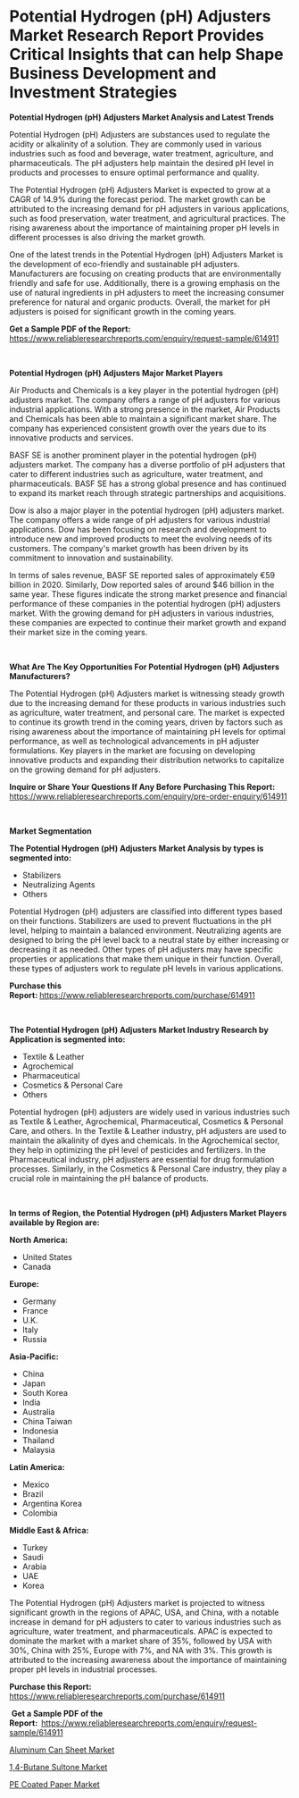 <p><h1>Potential Hydrogen (pH) Adjusters Market Research Report Provides Critical Insights that can help Shape Business Development and Investment Strategies</h1></p><p><strong>Potential Hydrogen (pH) Adjusters Market Analysis and Latest Trends</strong></p>
<p><p>Potential Hydrogen (pH) Adjusters are substances used to regulate the acidity or alkalinity of a solution. They are commonly used in various industries such as food and beverage, water treatment, agriculture, and pharmaceuticals. The pH adjusters help maintain the desired pH level in products and processes to ensure optimal performance and quality.</p><p>The Potential Hydrogen (pH) Adjusters Market is expected to grow at a CAGR of 14.9% during the forecast period. The market growth can be attributed to the increasing demand for pH adjusters in various applications, such as food preservation, water treatment, and agricultural practices. The rising awareness about the importance of maintaining proper pH levels in different processes is also driving the market growth.</p><p>One of the latest trends in the Potential Hydrogen (pH) Adjusters Market is the development of eco-friendly and sustainable pH adjusters. Manufacturers are focusing on creating products that are environmentally friendly and safe for use. Additionally, there is a growing emphasis on the use of natural ingredients in pH adjusters to meet the increasing consumer preference for natural and organic products. Overall, the market for pH adjusters is poised for significant growth in the coming years.</p></p>
<p><strong>Get a Sample PDF of the Report:&nbsp;</strong> <a href="https://www.reliableresearchreports.com/enquiry/request-sample/614911">https://www.reliableresearchreports.com/enquiry/request-sample/614911</a></p>
<p>&nbsp;</p>
<p><strong>Potential Hydrogen (pH) Adjusters Major Market Players</strong></p>
<p><p>Air Products and Chemicals is a key player in the potential hydrogen (pH) adjusters market. The company offers a range of pH adjusters for various industrial applications. With a strong presence in the market, Air Products and Chemicals has been able to maintain a significant market share. The company has experienced consistent growth over the years due to its innovative products and services.</p><p>BASF SE is another prominent player in the potential hydrogen (pH) adjusters market. The company has a diverse portfolio of pH adjusters that cater to different industries such as agriculture, water treatment, and pharmaceuticals. BASF SE has a strong global presence and has continued to expand its market reach through strategic partnerships and acquisitions.</p><p>Dow is also a major player in the potential hydrogen (pH) adjusters market. The company offers a wide range of pH adjusters for various industrial applications. Dow has been focusing on research and development to introduce new and improved products to meet the evolving needs of its customers. The company's market growth has been driven by its commitment to innovation and sustainability.</p><p>In terms of sales revenue, BASF SE reported sales of approximately €59 billion in 2020. Similarly, Dow reported sales of around $46 billion in the same year. These figures indicate the strong market presence and financial performance of these companies in the potential hydrogen (pH) adjusters market. With the growing demand for pH adjusters in various industries, these companies are expected to continue their market growth and expand their market size in the coming years.</p></p>
<p>&nbsp;</p>
<p><strong>What Are The Key Opportunities For Potential Hydrogen (pH) Adjusters Manufacturers?</strong></p>
<p><p>The Potential Hydrogen (pH) Adjusters market is witnessing steady growth due to the increasing demand for these products in various industries such as agriculture, water treatment, and personal care. The market is expected to continue its growth trend in the coming years, driven by factors such as rising awareness about the importance of maintaining pH levels for optimal performance, as well as technological advancements in pH adjuster formulations. Key players in the market are focusing on developing innovative products and expanding their distribution networks to capitalize on the growing demand for pH adjusters.</p></p>
<p><strong>Inquire or Share Your Questions If Any Before Purchasing This Report:</strong> <a href="https://www.reliableresearchreports.com/enquiry/pre-order-enquiry/614911">https://www.reliableresearchreports.com/enquiry/pre-order-enquiry/614911</a></p>
<p>&nbsp;</p>
<p><strong>Market Segmentation</strong></p>
<p><strong>The Potential Hydrogen (pH) Adjusters Market Analysis by types is segmented into:</strong></p>
<p><ul><li>Stabilizers</li><li>Neutralizing Agents</li><li>Others</li></ul></p>
<p><p>Potential Hydrogen (pH) adjusters are classified into different types based on their functions. Stabilizers are used to prevent fluctuations in the pH level, helping to maintain a balanced environment. Neutralizing agents are designed to bring the pH level back to a neutral state by either increasing or decreasing it as needed. Other types of pH adjusters may have specific properties or applications that make them unique in their function. Overall, these types of adjusters work to regulate pH levels in various applications.</p></p>
<p><strong>Purchase this Report:&nbsp;</strong><a href="https://www.reliableresearchreports.com/purchase/614911">https://www.reliableresearchreports.com/purchase/614911</a></p>
<p>&nbsp;</p>
<p><strong>The Potential Hydrogen (pH) Adjusters Market Industry Research by Application is segmented into:</strong></p>
<p><ul><li>Textile & Leather</li><li>Agrochemical</li><li>Pharmaceutical</li><li>Cosmetics & Personal Care</li><li>Others</li></ul></p>
<p><p>Potential hydrogen (pH) adjusters are widely used in various industries such as Textile & Leather, Agrochemical, Pharmaceutical, Cosmetics & Personal Care, and others. In the Textile & Leather industry, pH adjusters are used to maintain the alkalinity of dyes and chemicals. In the Agrochemical sector, they help in optimizing the pH level of pesticides and fertilizers. In the Pharmaceutical industry, pH adjusters are essential for drug formulation processes. Similarly, in the Cosmetics & Personal Care industry, they play a crucial role in maintaining the pH balance of products.</p></p>
<p>&nbsp;</p>
<p><strong>In terms of Region, the Potential Hydrogen (pH) Adjusters Market Players available by Region are:</strong></p>
<p>
    <p> <strong> North America: </strong>
        <ul>
            <li>United States</li>
            <li>Canada</li>
        </ul>
        </p> 
    <p> <strong> Europe: </strong>
        <ul>
            <li>Germany</li>
            <li>France</li>
            <li>U.K.</li>
            <li>Italy</li>
            <li>Russia</li>
        </ul>
        </p> 
    <p> <strong> Asia-Pacific: </strong>
        <ul>
            <li>China</li>
            <li>Japan</li>
            <li>South Korea</li>
            <li>India</li>
            <li>Australia</li>
            <li>China Taiwan</li>
            <li>Indonesia</li>
            <li>Thailand</li>
            <li>Malaysia</li>
        </ul>
        </p> 
    <p> <strong> Latin America: </strong>
        <ul>
            <li>Mexico</li>
            <li>Brazil</li>
            <li>Argentina Korea</li>
            <li>Colombia</li>
        </ul>
        </p> 
    <p> <strong> Middle East & Africa: </strong>
        <ul>
            <li>Turkey</li>
            <li>Saudi</li>
            <li>Arabia</li>
            <li>UAE</li>
            <li>Korea</li>
        </ul>
    </p>
    </p>
<p><p>The Potential Hydrogen (pH) Adjusters market is projected to witness significant growth in the regions of APAC, USA, and China, with a notable increase in demand for pH adjusters to cater to various industries such as agriculture, water treatment, and pharmaceuticals. APAC is expected to dominate the market with a market share of 35%, followed by USA with 30%, China with 25%, Europe with 7%, and NA with 3%. This growth is attributed to the increasing awareness about the importance of maintaining proper pH levels in industrial processes.</p></p>
<p><strong>Purchase this Report: </strong><a href="https://www.reliableresearchreports.com/purchase/614911">https://www.reliableresearchreports.com/purchase/614911</a></p>
<p>&nbsp;<strong>Get a Sample PDF of the Report:&nbsp;&nbsp;</strong><a href="https://www.reliableresearchreports.com/enquiry/request-sample/614911">https://www.reliableresearchreports.com/enquiry/request-sample/614911</a></p>
<p><strong></strong></p>
<p><p><a href="https://github.com/yemakinde/Market-Research-Report-List-1/blob/main/aluminum-can-sheet-market.md">Aluminum Can Sheet Market</a></p><p><a href="https://github.com/jsmusil/Market-Research-Report-List-2/blob/main/14-butane-sultone-market.md">1,4-Butane Sultone Market</a></p><p><a href="https://github.com/Alonsoolds3wq1d81czn8rbol/Market-Research-Report-List-1/blob/main/pe-coated-paper-market.md">PE Coated Paper Market</a></p></p>